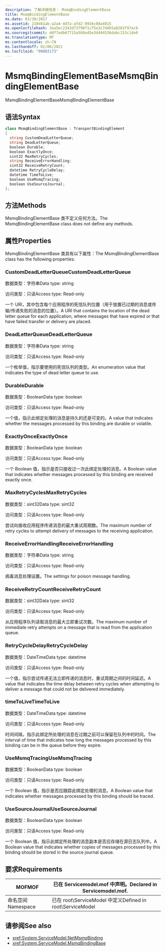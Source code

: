 ```yaml
---
description: 了解详细信息： MsmqBindingElementBase
title: MsmqBindingElementBase
ms.date: 03/30/2017
ms.assetid: 210d41ab-a2a4-4d7a-afd2-0916c08a4015
ms.openlocfilehash: 3aa5ec2343d73798f1cf5e3c7d4b5a8282f97ac9
ms.sourcegitcommit: ddf7edb67715a5b9a45e3dd44536dabc153c1de0
ms.translationtype: MT
ms.contentlocale: zh-CN
ms.lasthandoff: 02/06/2021
ms.locfileid: "99803173"
---
```

# <a name="msmqbindingelementbase"></a><span data-ttu-id="131aa-103">MsmqBindingElementBase</span><span class="sxs-lookup"><span data-stu-id="131aa-103">MsmqBindingElementBase</span></span>

<span data-ttu-id="131aa-104">MsmqBindingElementBase</span><span class="sxs-lookup"><span data-stu-id="131aa-104">MsmqBindingElementBase</span></span>  
  
## <a name="syntax"></a><span data-ttu-id="131aa-105">语法</span><span class="sxs-lookup"><span data-stu-id="131aa-105">Syntax</span></span>  
  
```csharp  
class MsmqBindingElementBase : TransportBindingElement  
{  
  string CustomDeadLetterQueue;  
  string DeadLetterQueue;  
  boolean Durable;  
  boolean ExactlyOnce;  
  sint32 MaxRetryCycles;  
  string ReceiveErrorHandling;  
  sint32 ReceiveRetryCount;  
  datetime RetryCycleDelay;  
  datetime TimeToLive;  
  boolean UseMsmqTracing;  
  boolean UseSourceJournal;  
};  
```  
  
## <a name="methods"></a><span data-ttu-id="131aa-106">方法</span><span class="sxs-lookup"><span data-stu-id="131aa-106">Methods</span></span>  

 <span data-ttu-id="131aa-107">MsmqBindingElementBase 类不定义任何方法。</span><span class="sxs-lookup"><span data-stu-id="131aa-107">The MsmqBindingElementBase class does not define any methods.</span></span>  
  
## <a name="properties"></a><span data-ttu-id="131aa-108">属性</span><span class="sxs-lookup"><span data-stu-id="131aa-108">Properties</span></span>  

 <span data-ttu-id="131aa-109">MsmqBindingElementBase 类具有以下属性：</span><span class="sxs-lookup"><span data-stu-id="131aa-109">The MsmqBindingElementBase class has the following properties:</span></span>  
  
### <a name="customdeadletterqueue"></a><span data-ttu-id="131aa-110">CustomDeadLetterQueue</span><span class="sxs-lookup"><span data-stu-id="131aa-110">CustomDeadLetterQueue</span></span>  

 <span data-ttu-id="131aa-111">数据类型：字符串</span><span class="sxs-lookup"><span data-stu-id="131aa-111">Data type: string</span></span>  
  
 <span data-ttu-id="131aa-112">访问类型：只读</span><span class="sxs-lookup"><span data-stu-id="131aa-112">Access type: Read-only</span></span>  
  
 <span data-ttu-id="131aa-113">一个 URI，其中包含每个应用程序的死信队列位置（用于放置已过期的消息或传输/传递失败的消息的位置）。</span><span class="sxs-lookup"><span data-stu-id="131aa-113">A URI that contains the location of the dead letter queue for each application, where messages that have expired or that have failed transfer or delivery are placed.</span></span>  
  
### <a name="deadletterqueue"></a><span data-ttu-id="131aa-114">DeadLetterQueue</span><span class="sxs-lookup"><span data-stu-id="131aa-114">DeadLetterQueue</span></span>  

 <span data-ttu-id="131aa-115">数据类型：字符串</span><span class="sxs-lookup"><span data-stu-id="131aa-115">Data type: string</span></span>  
  
 <span data-ttu-id="131aa-116">访问类型：只读</span><span class="sxs-lookup"><span data-stu-id="131aa-116">Access type: Read-only</span></span>  
  
 <span data-ttu-id="131aa-117">一个枚举值，指示要使用的死信队列的类型。</span><span class="sxs-lookup"><span data-stu-id="131aa-117">An enumeration value that indicates the type of dead letter queue to use.</span></span>  
  
### <a name="durable"></a><span data-ttu-id="131aa-118">Durable</span><span class="sxs-lookup"><span data-stu-id="131aa-118">Durable</span></span>  

 <span data-ttu-id="131aa-119">数据类型：Boolean</span><span class="sxs-lookup"><span data-stu-id="131aa-119">Data type: boolean</span></span>  
  
 <span data-ttu-id="131aa-120">访问类型：只读</span><span class="sxs-lookup"><span data-stu-id="131aa-120">Access type: Read-only</span></span>  
  
 <span data-ttu-id="131aa-121">一个值，指示此绑定处理的消息是持久的还是可变的。</span><span class="sxs-lookup"><span data-stu-id="131aa-121">A value that indicates whether the messages processed by this binding are durable or volatile.</span></span>  
  
### <a name="exactlyonce"></a><span data-ttu-id="131aa-122">ExactlyOnce</span><span class="sxs-lookup"><span data-stu-id="131aa-122">ExactlyOnce</span></span>  

 <span data-ttu-id="131aa-123">数据类型：Boolean</span><span class="sxs-lookup"><span data-stu-id="131aa-123">Data type: boolean</span></span>  
  
 <span data-ttu-id="131aa-124">访问类型：只读</span><span class="sxs-lookup"><span data-stu-id="131aa-124">Access type: Read-only</span></span>  
  
 <span data-ttu-id="131aa-125">一个 Boolean 值，指示是否只接收过一次此绑定处理的消息。</span><span class="sxs-lookup"><span data-stu-id="131aa-125">A Boolean value that indicates whether messages processed by this binding are received exactly once.</span></span>  
  
### <a name="maxretrycycles"></a><span data-ttu-id="131aa-126">MaxRetryCycles</span><span class="sxs-lookup"><span data-stu-id="131aa-126">MaxRetryCycles</span></span>  

 <span data-ttu-id="131aa-127">数据类型：sint32</span><span class="sxs-lookup"><span data-stu-id="131aa-127">Data type: sint32</span></span>  
  
 <span data-ttu-id="131aa-128">访问类型：只读</span><span class="sxs-lookup"><span data-stu-id="131aa-128">Access type: Read-only</span></span>  
  
 <span data-ttu-id="131aa-129">尝试向接收应用程序传递消息的最大重试周期数。</span><span class="sxs-lookup"><span data-stu-id="131aa-129">The maximum number of retry cycles to attempt delivery of messages to the receiving application.</span></span>  
  
### <a name="receiveerrorhandling"></a><span data-ttu-id="131aa-130">ReceiveErrorHandling</span><span class="sxs-lookup"><span data-stu-id="131aa-130">ReceiveErrorHandling</span></span>  

 <span data-ttu-id="131aa-131">数据类型：字符串</span><span class="sxs-lookup"><span data-stu-id="131aa-131">Data type: string</span></span>  
  
 <span data-ttu-id="131aa-132">访问类型：只读</span><span class="sxs-lookup"><span data-stu-id="131aa-132">Access type: Read-only</span></span>  
  
 <span data-ttu-id="131aa-133">病毒消息处理设置。</span><span class="sxs-lookup"><span data-stu-id="131aa-133">The settings for poison message handling.</span></span>  
  
### <a name="receiveretrycount"></a><span data-ttu-id="131aa-134">ReceiveRetryCount</span><span class="sxs-lookup"><span data-stu-id="131aa-134">ReceiveRetryCount</span></span>  

 <span data-ttu-id="131aa-135">数据类型：sint32</span><span class="sxs-lookup"><span data-stu-id="131aa-135">Data type: sint32</span></span>  
  
 <span data-ttu-id="131aa-136">访问类型：只读</span><span class="sxs-lookup"><span data-stu-id="131aa-136">Access type: Read-only</span></span>  
  
 <span data-ttu-id="131aa-137">从应用程序队列读取消息的最大立即重试次数。</span><span class="sxs-lookup"><span data-stu-id="131aa-137">The maximum number of immediate retry attempts on a message that is read from the application queue.</span></span>  
  
### <a name="retrycycledelay"></a><span data-ttu-id="131aa-138">RetryCycleDelay</span><span class="sxs-lookup"><span data-stu-id="131aa-138">RetryCycleDelay</span></span>  

 <span data-ttu-id="131aa-139">数据类型：DateTime</span><span class="sxs-lookup"><span data-stu-id="131aa-139">Data type: datetime</span></span>  
  
 <span data-ttu-id="131aa-140">访问类型：只读</span><span class="sxs-lookup"><span data-stu-id="131aa-140">Access type: Read-only</span></span>  
  
 <span data-ttu-id="131aa-141">一个值，指示尝试传递无法立即传递的消息时，重试周期之间的时间延迟。</span><span class="sxs-lookup"><span data-stu-id="131aa-141">A value that indicates the time delay between retry cycles when attempting to deliver a message that could not be delivered immediately.</span></span>  
  
### <a name="timetolive"></a><span data-ttu-id="131aa-142">timeToLive</span><span class="sxs-lookup"><span data-stu-id="131aa-142">TimeToLive</span></span>  

 <span data-ttu-id="131aa-143">数据类型：DateTime</span><span class="sxs-lookup"><span data-stu-id="131aa-143">Data type: datetime</span></span>  
  
 <span data-ttu-id="131aa-144">访问类型：只读</span><span class="sxs-lookup"><span data-stu-id="131aa-144">Access type: Read-only</span></span>  
  
 <span data-ttu-id="131aa-145">时间间隔，指示此绑定所处理的消息在过期之前可以保留在队列中的时间。</span><span class="sxs-lookup"><span data-stu-id="131aa-145">The interval of time that indicates how long the messages processed by this binding can be in the queue before they expire.</span></span>  
  
### <a name="usemsmqtracing"></a><span data-ttu-id="131aa-146">UseMsmqTracing</span><span class="sxs-lookup"><span data-stu-id="131aa-146">UseMsmqTracing</span></span>  

 <span data-ttu-id="131aa-147">数据类型：Boolean</span><span class="sxs-lookup"><span data-stu-id="131aa-147">Data type: boolean</span></span>  
  
 <span data-ttu-id="131aa-148">访问类型：只读</span><span class="sxs-lookup"><span data-stu-id="131aa-148">Access type: Read-only</span></span>  
  
 <span data-ttu-id="131aa-149">一个 Boolean 值，指示是否应跟踪此绑定处理的消息。</span><span class="sxs-lookup"><span data-stu-id="131aa-149">A Boolean value that indicates whether messages processed by this binding should be traced.</span></span>  
  
### <a name="usesourcejournal"></a><span data-ttu-id="131aa-150">UseSourceJournal</span><span class="sxs-lookup"><span data-stu-id="131aa-150">UseSourceJournal</span></span>  

 <span data-ttu-id="131aa-151">数据类型：Boolean</span><span class="sxs-lookup"><span data-stu-id="131aa-151">Data type: boolean</span></span>  
  
 <span data-ttu-id="131aa-152">访问类型：只读</span><span class="sxs-lookup"><span data-stu-id="131aa-152">Access type: Read-only</span></span>  
  
 <span data-ttu-id="131aa-153">一个 Boolean 值，指示此绑定所处理的消息副本是否应存储在源日志队列中。</span><span class="sxs-lookup"><span data-stu-id="131aa-153">A Boolean value that indicates whether copies of messages processed by this binding should be stored in the source journal queue.</span></span>  
  
## <a name="requirements"></a><span data-ttu-id="131aa-154">要求</span><span class="sxs-lookup"><span data-stu-id="131aa-154">Requirements</span></span>  
  
|<span data-ttu-id="131aa-155">MOF</span><span class="sxs-lookup"><span data-stu-id="131aa-155">MOF</span></span>|<span data-ttu-id="131aa-156">已在 Servicemodel.mof 中声明。</span><span class="sxs-lookup"><span data-stu-id="131aa-156">Declared in Servicemodel.mof.</span></span>|  
|---------|-----------------------------------|  
|<span data-ttu-id="131aa-157">命名空间</span><span class="sxs-lookup"><span data-stu-id="131aa-157">Namespace</span></span>|<span data-ttu-id="131aa-158">已在 root\ServiceModel 中定义</span><span class="sxs-lookup"><span data-stu-id="131aa-158">Defined in root\ServiceModel</span></span>|  
  
## <a name="see-also"></a><span data-ttu-id="131aa-159">请参阅</span><span class="sxs-lookup"><span data-stu-id="131aa-159">See also</span></span>

- <xref:System.ServiceModel.NetMsmqBinding>
- <xref:System.ServiceModel.MsmqBindingBase>
